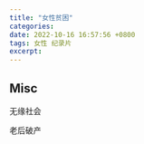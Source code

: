 ```yaml
---
title: "女性贫困"
categories: 
date: 2022-10-16 16:57:56 +0800
tags: 女性 纪录片
excerpt: 
---
```













## Misc

无缘社会

老后破产


